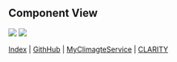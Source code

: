 ## Component View

![](embed:ComponentView)
![](ComponentView.svg)

[Index](/) | [GithHub](https://github.com/clarity-h2020/csis-architecture/) | [MyClimagteService](https://myclimateservices.eu/) | [CLARITY](http://clarity-h2020.eu/)